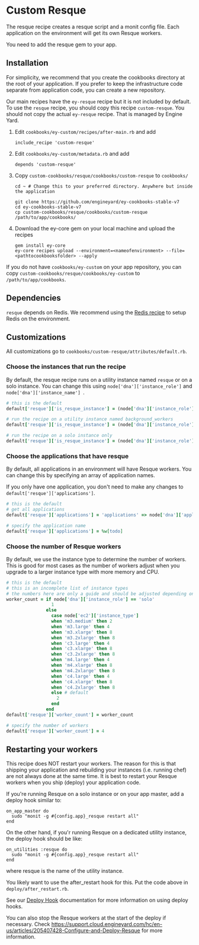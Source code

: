 # Custom Resque

The resque recipe creates a resque script and a monit config file. Each application on the environment will get its own Resque workers.

You need to add the resque gem to your app.

## Installation

For simplicity, we recommend that you create the cookbooks directory at the root of your application. If you prefer to keep the infrastructure code separate from application code, you can create a new repository.

Our main recipes have the `ey-resque` recipe but it is not included by default. To use the `resque` recipe, you should copy this recipe `custom-resque`. You should not copy the actual `ey-resque` recipe. That is managed by Engine Yard.

1. Edit `cookbooks/ey-custom/recipes/after-main.rb` and add

      ```
      include_recipe 'custom-resque'
      ```

2. Edit `cookbooks/ey-custom/metadata.rb` and add

      ```
      depends 'custom-resque'
      ```

3. Copy `custom-cookbooks/resque/cookbooks/custom-resque` to `cookbooks/`

      ```
      cd ~ # Change this to your preferred directory. Anywhere but inside the application

      git clone https://github.com/engineyard/ey-cookbooks-stable-v7
      cd ey-cookbooks-stable-v7
      cp custom-cookbooks/resque/cookbooks/custom-resque /path/to/app/cookbooks/
      ```

4. Download the ey-core gem on your local machine and upload the recipes

      ```
      gem install ey-core
      ey-core recipes upload --environment=<nameofenvironment> --file=<pathtocookbooksfolder> --apply
      ```

If you do not have `cookbooks/ey-custom` on your app repository, you can copy `custom-cookbooks/resque/cookbooks/ey-custom` to `/path/to/app/cookbooks`.

## Dependencies

`resque` depends on Redis. We recommend using the [Redis recipe](https://github.com/engineyard/ey-cookbooks-stable-v7/tree/master/cookbooks/redis) to setup Redis on the environment.

## Customizations

All customizations go to `cookbooks/custom-resque/attributes/default.rb`.

### Choose the instances that run the recipe

By default, the resque recipe runs on a utility instance named `resque` or on a solo instance. You can change this using `node['dna']['instance_role']` and `node['dna']['instance_name'] `.

```ruby
# this is the default
default['resque']['is_resque_instance'] = (node['dna']['instance_role'] == 'solo') || (node['dna']['instance_role'] == 'util' && node['dna']['name'] == 'resque')

# run the recipe on a utility instance named background_workers
default['resque']['is_resque_instance'] = (node['dna']['instance_role'] == 'util' && node['dna']['name'] == 'background_workers')

# run the recipe on a solo instance only
default['resque']['is_resque_instance'] = (node['dna']['instance_role'] == 'solo')
```

### Choose the applications that have resque

By default, all applications in an environment will have Resque workers. You can change this by specifying an array of application names.

If you only have one application, you don't need to make any changes to `default['resque']['applications']`.

```ruby
# this is the default
# get all applications
default['resque']['applications'] = 'applications' => node['dna']['applications'].map{|app_name, data| app_name}

# specify the application name
default['resque']['applications'] = %w[todo]
```

### Choose the number of Resque workers

By default, we use the instance type to determine the number of workers. This is good for most cases as the number of workers adjust when you upgrade to a larger instance type with more memory and CPU.

```ruby
# this is the default
# this is an incomplete list of instance types
# the numbers here are only a guide and should be adjusted depending on your app
worker_count = if node['dna']['instance_role'] == 'solo'
                 1
               else
                 case node['ec2']['instance_type']
                 when 'm3.medium' then 2
                 when 'm3.large' then 4
                 when 'm3.xlarge' then 8
                 when 'm3.2xlarge' then 8
                 when 'c3.large' then 4
                 when 'c3.xlarge' then 8
                 when 'c3.2xlarge' then 8
                 when 'm4.large' then 4
                 when 'm4.xlarge' then 8
                 when 'm4.2xlarge' then 8
                 when 'c4.large' then 4
                 when 'c4.xlarge' then 8
                 when 'c4.2xlarge' then 8
                 else # default
                   2
                 end
               end
default['resque']['worker_count'] = worker_count

# specify the number of workers
default['resque']['worker_count'] = 4
```

## Restarting your workers

This recipe does NOT restart your workers. The reason for this is that shipping your application and rebuilding your instances (i.e. running chef) are not always done at the same time. It is best to restart your Resque workers when you ship (deploy) your application code.

If you're running Resque on a solo instance or on your app master, add a deploy hook similar to:

```
on_app_master do
  sudo "monit -g #{config.app}_resque restart all"
end
```

On the other hand, if you'r running Resque on a dedicated utility instance, the deploy hook should be like:

```
on_utilities :resque do
  sudo "monit -g #{config.app}_resque restart all"
end
```

where resque is the name of the utility instance.

You likely want to use the after_restart hook for this. Put the code above in `deploy/after_restart.rb`.

See our [Deploy Hook](https://engineyard.zendesk.com/entries/21016568-use-deploy-hooks) documentation for more information on using deploy hooks.

You can also stop the Resque workers at the start of the deploy if necessary. Check https://support.cloud.engineyard.com/hc/en-us/articles/205407428-Configure-and-Deploy-Resque for more information.
